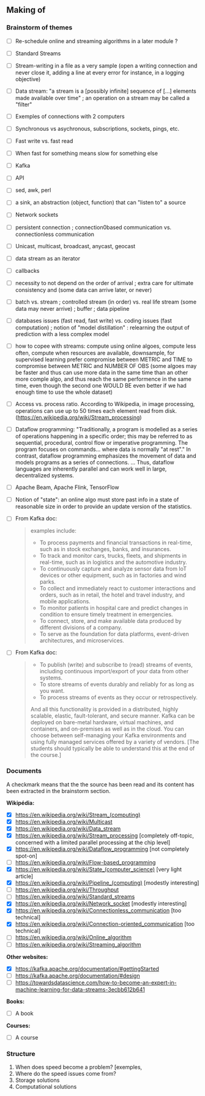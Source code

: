 


## Making of

### Brainstorm of themes

- [ ] Re-schedule online and streaming algorithms in a later module ?
- [ ] Standard Streams
- [ ] Stream-writing in a file as a very sample (open a writing connection and never close it, adding a line at every error for instance, in a logging objective)
- [ ] Data stream: "a stream is a [possibly infinite] sequence of [...] elements made available over time" ; an operation on a stream may be called a "filter"
- [ ] Exemples of connections with 2 computers
- [ ] Synchronous vs asychronous, subscriptions, sockets, pings, etc.
- [ ] Fast write vs. fast read
- [ ] When fast for something means slow for something else
- [ ] Kafka
- [ ] API
- [ ] sed, awk, perl
- [ ] a sink, an abstraction (object, function) that can "listen to" a source
- [ ] Network sockets
- [ ] persistent connection ; connection0based communication vs. connectionless communication
- [ ] Unicast, multicast, broadcast, anycast, geocast
- [ ] data stream as an iterator
- [ ] callbacks
- [ ] necessity to not depend on the order of arrival ; extra care for ultimate consistency and (some data can arrive later, or never) 
- [ ] batch vs. stream ; controlled stream (in order) vs. real life stream (some data may never arrive) ; buffer ; data pipeline
- [ ] databases issues (fast read, fast write) vs. coding issues (fast computation) ; notion of "model distillation" : relearning the output of prediction with a less complex model
- [ ] how to copee with streams: compute using online algoes, compute less often, compute when resources are available, downsample, for supervised learning prefer compromise between METRIC and TIME to compromise between METRIC and NUMBER OF OBS (some algoes may be faster and thus can use more data in the same time than an other more comple algo, and thus reach the same performence in the same time, even though the second one WOULD BE even better if we had enough time to use the whole dataset)
- [ ] Access vs. process ratio. According to Wikipedia, in image processing, operations can use up to 50 times each element read from disk. (https://en.wikipedia.org/wiki/Stream_processing)
- [ ] Dataflow programming: "Traditionally, a program is modelled as a series of operations happening in a specific order; this may be referred to as sequential, procedural, control flow or imperative programming. The program focuses on commands... where data is normally "at rest"." In contrast, dataflow programming emphasizes the movement of data and models programs as a series of connections. ... Thus, dataflow languages are inherently parallel and can work well in large, decentralized systems.
- [ ] Apache Beam, Apache Flink, TensorFlow
- [ ] Notion of "state": an online algo must store past info in a state of reasonable size in order to provide an update version of the statistics.
- [ ] From Kafka doc: 
    
    > examples include:
    >
    > - To process payments and financial transactions in real-time, such as in stock exchanges, banks, and insurances.
    > - To track and monitor cars, trucks, fleets, and shipments in real-time, such as in logistics and the automotive industry.
    > - To continuously capture and analyze sensor data from IoT devices or other equipment, such as in factories and wind parks.
    > - To collect and immediately react to customer interactions and orders, such as in retail, the hotel and travel industry, and mobile applications.
    > - To monitor patients in hospital care and predict changes in condition to ensure timely treatment in emergencies.
    > - To connect, store, and make available data produced by different divisions of a company.
    > - To serve as the foundation for data platforms, event-driven architectures, and microservices.
    
- [ ] From Kafka doc:
    
    > - To publish (write) and subscribe to (read) streams of events, including continuous import/export of your data from other systems.
    > - To store streams of events durably and reliably for as long as you want.
    > - To process streams of events as they occur or retrospectively.
    > 
    > And all this functionality is provided in a distributed, highly scalable, elastic, fault-tolerant, and secure manner. Kafka can be deployed on bare-metal hardware, virtual machines, and containers, and on-premises as well as in the cloud. You can choose between self-managing your Kafka environments and using fully managed services offered by a variety of vendors. [The students should typically be able to understand this at the end of the course.]


### Documents

A checkmark means that the the source has been read and its content has been extracted in the brainstorm section.

**Wikipédia:**

- [x] https://en.wikipedia.org/wiki/Stream_(computing)
- [x] https://en.wikipedia.org/wiki/Multicast
- [x] https://en.wikipedia.org/wiki/Data_stream
- [x] https://en.wikipedia.org/wiki/Stream_processing [completely off-topic, concerned with a limited parallel processing at the chip level]
- [x] https://en.wikipedia.org/wiki/Dataflow_programming [not completely spot-on]
- [ ] https://en.wikipedia.org/wiki/Flow-based_programming
- [x] https://en.wikipedia.org/wiki/State_(computer_science) [very light article]
- [x] https://en.wikipedia.org/wiki/Pipeline_(computing) [modestly interesting]
- [ ] https://en.wikipedia.org/wiki/Throughput
- [ ] https://en.wikipedia.org/wiki/Standard_streams
- [x] https://en.wikipedia.org/wiki/Network_socket [modestly interesting]
- [x] https://en.wikipedia.org/wiki/Connectionless_communication [too technical]
- [x] https://en.wikipedia.org/wiki/Connection-oriented_communication [too technical]
- [ ] https://en.wikipedia.org/wiki/Online_algorithm
- [ ] https://en.wikipedia.org/wiki/Streaming_algorithm

**Other websites:**

- [x] https://kafka.apache.org/documentation/#gettingStarted
- [ ] https://kafka.apache.org/documentation/#design
- [ ] https://towardsdatascience.com/how-to-become-an-expert-in-machine-learning-for-data-streams-3ecbb612b641

**Books:**

- [ ] A book

**Courses:**

- [ ] A course

### Structure

1. When does speed become a problem? [exemples,
2. Where do the speed issues come from?
3. Storage solutions
4. Computational solutions